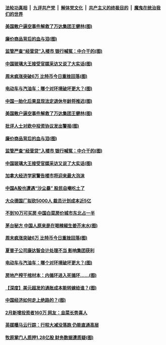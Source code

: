 

####  [法轮功真相](../../../../basic/blob/master/README.md?t=03161701) &nbsp;|&nbsp; [九评共产党](../../../../9ping.md/blob/master/README.md?t=03161701) &nbsp;|&nbsp; [解体党文化](../../../../jtdwh.md/blob/master/README.md?t=03161701)  &nbsp;|&nbsp; [共产主义的终极目的](../../../../gczydzjmd.md/blob/master/README.md?t=03161701) &nbsp;|&nbsp; [魔鬼在统治我们的世界](../../../../mgztzwmdsj.md/blob/master/README.md?t=03161701) 

#### [美国散户逼空事件解救了万达集团王健林(图)](../pages/p5/965663.md?t=03161701) 

#### [廉价商品背后的血与泪(图)](../pages/p5/965686.md?t=03161701) 

#### [监管严查“经营贷”入楼市 银行喊冤：中介干的(图)](../pages/p5/965676.md?t=03161701) 

#### [中国玻璃大王接受官媒采访又说了大实话(图)](../pages/p5/965669.md?t=03161701) 

#### [周末疯涨突破6万 比特币今日重挫回落(图)](../pages/p5/965614.md?t=03161701) 

#### [电动车与汽油车：哪个对环境破坏更大？(图)](../pages/p5/965588.md?t=03161701) 

#### [中国一胎化后果显现法定退休年龄将推迟(图)](../pages/p5/965701.md?t=03161701) 

#### [美国散户逼空事件解救了万达集团王健林(图)](../pages/p5/965663.md?t=03161701) 

#### [批评人士对欧中投资协议发出警报(图)](../pages/p5/965691.md?t=03161701) 

#### [廉价商品背后的血与泪(图)](../pages/p5/965686.md?t=03161701) 

#### [监管严查“经营贷”入楼市 银行喊冤：中介干的(图)](../pages/p5/965676.md?t=03161701) 

#### [中国玻璃大王接受官媒采访又说了大实话(图)](../pages/p5/965669.md?t=03161701) 

#### [加拿大经济学家警告楼市将迎来最大泡沫](../pages/p5/965665.md?t=03161701) 

#### [中国A股也遭遇“沙尘暴” 股民自嘲吃土了](../pages/p5/965643.md?t=03161701) 

#### [大众德国厂拟砍5000人 裁员计划成本近5亿](../pages/p5/965628.md?t=03161701) 

#### [不到10万可买房 中国白菜房价城市东北占一半](../pages/p5/965626.md?t=03161701) 

#### [茅台秘方 中国人原来是在喝辣椒生姜芥末水(图)](../pages/p5/965625.md?t=03161701) 

#### [周末疯涨突破6万 比特币今日重挫回落(图)](../pages/p5/965614.md?t=03161701) 

#### [夏普子公司康达智会计处理不当 影响集团获利](../pages/p5/965601.md?t=03161701) 

#### [电动车与汽油车：哪个对环境破坏更大？(图)](../pages/p5/965588.md?t=03161701) 

#### [房地产榨干棺材本：内循环进入死循环……(图)](../pages/p5/965591.md?t=03161701) 

#### [【深度】美元超发的通胀成本能转嫁给谁？(图)](../pages/p5/965578.md?t=03161701) 

#### [中国经济如何走上绝路的？(图)](../pages/p5/965572.md?t=03161701) 

#### [2月新增投资者160万 网友：韭菜长势喜人](../pages/p5/965547.md?t=03161701) 

#### [英媒曝马云行踪：行程大减没落跑 仍能直通高层](../pages/p5/965541.md?t=03161701) 

#### [牧原掌门人质押1.28亿股 财务数据遭质疑(图)](../pages/p5/965540.md?t=03161701) 

